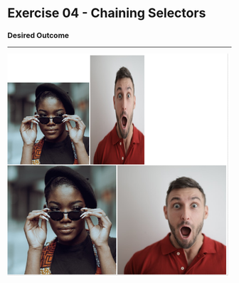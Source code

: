 # Exercise 04 - Chaining Selectors

### Desired Outcome

---

![Example Image](./images/desired-outcome.jpg)
